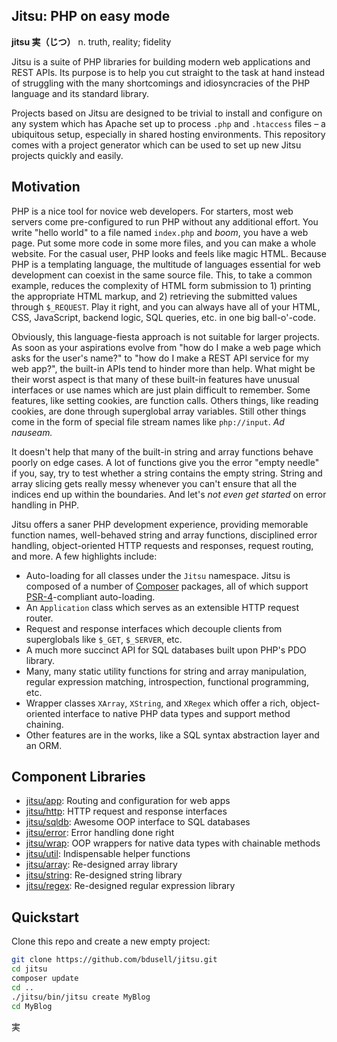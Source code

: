 Jitsu: PHP on easy mode
-----------------------

**jitsu 実（じつ）** n. truth, reality; fidelity

Jitsu is a suite of PHP libraries for building modern web applications and REST
APIs. Its purpose is to help you cut straight to the task at hand instead of
struggling with the many shortcomings and idiosyncracies of the PHP language
and its standard library.

Projects based on Jitsu are designed to be trivial to install and configure on
any system which has Apache set up to process `.php` and `.htaccess` files
&ndash; a ubiquitous setup, especially in shared hosting environments. This
repository comes with a project generator which can be used to set up new
Jitsu projects quickly and easily.

## Motivation

PHP is a nice tool for novice web developers. For starters, most web servers
come pre-configured to run PHP without any additional effort. You write "hello
world" to a file named `index.php` and _boom_, you have a web page. Put some
more code in some more files, and you can make a whole website. For the casual
user, PHP looks and feels like magic HTML. Because PHP is a templating
language, the multitude of languages essential for web development can coexist
in the same source file. This, to take a common example, reduces the complexity
of HTML form submission to 1) printing the appropriate HTML markup, and 2)
retrieving the submitted values through `$_REQUEST`. Play it right, and you can
always have all of your HTML, CSS, JavaScript, backend logic, SQL queries, etc.
in one big ball-o'-code.

Obviously, this language-fiesta approach is not suitable for larger projects.
As soon as your aspirations evolve from "how do I make a web page which asks
for the user's name?" to "how do I make a REST API service for my web app?",
the built-in APIs tend to hinder more than help. What might be their worst
aspect is that many of these built-in features have unusual interfaces or use
names which are just plain difficult to remember. Some features, like setting
cookies, are function calls. Others things, like reading cookies, are
done through superglobal array variables. Still other things come in the form
of special file stream names like `php://input`. _Ad nauseam._

It doesn't help that many of the built-in string and array functions behave
poorly on edge cases. A lot of functions give you the error "empty needle" if
you, say, try to test whether a string contains the empty string. String and
array slicing gets really messy whenever you can't ensure that all the indices
end up within the boundaries. And let's _not even get started_ on error handling
in PHP.

Jitsu offers a saner PHP development experience, providing memorable function
names, well-behaved string and array functions, disciplined error handling,
object-oriented HTTP requests and responses, request routing, and more. A few
highlights include:

* Auto-loading for all classes under the `Jitsu` namespace. Jitsu is composed
  of a number of [Composer](https://getcomposer.org/) packages, all of which
  support [PSR-4](http://www.php-fig.org/psr/psr-4/)-compliant auto-loading.
* An `Application` class which serves as an extensible HTTP request router.
* Request and response interfaces which decouple clients from superglobals
  like `$_GET`, `$_SERVER`, etc.
* A much more succinct API for SQL databases built upon PHP's PDO library.
* Many, many static utility functions for string and array manipulation,
  regular expression matching, introspection, functional programming, etc.
* Wrapper classes `XArray`, `XString`, and `XRegex` which offer a rich,
  object-oriented interface to native PHP data types and support method
  chaining.
* Other features are in the works, like a SQL syntax abstraction layer and an
  ORM.

## Component Libraries

* [jitsu/app](https://github.com/bdusell/jitsu-app): Routing and configuration
  for web apps
* [jitsu/http](https://github.com/bdusell/jitsu-http): HTTP request and
  response interfaces
* [jitsu/sqldb](https://github.com/bdusell/jitsu-sqldb): Awesome OOP interface
  to SQL databases
* [jitsu/error](https://github.com/bdusell/jitsu-error): Error handling done
  right
* [jitsu/wrap](https://github.com/bdusell/jitsu-wrap): OOP wrappers for native
  data types with chainable methods
* [jitsu/util](https://github.com/bdusell/jitsu-util): Indispensable helper
  functions
* [jitsu/array](https://github.com/bdusell/jitsu-array): Re-designed array
  library
* [jitsu/string](https://github.com/bdusell/jitsu-string): Re-designed string
  library
* [jitsu/regex](https://github.com/bdusell/jitsu-regex): Re-designed regular
  expression library

## Quickstart

Clone this repo and create a new empty project:

```sh
git clone https://github.com/bdusell/jitsu.git
cd jitsu
composer update
cd ..
./jitsu/bin/jitsu create MyBlog
cd MyBlog
```

実

